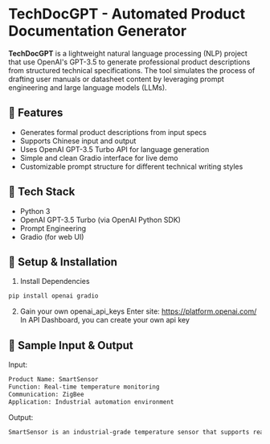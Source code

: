 # TechDocGPT - Automated Product Documentation Generator

**TechDocGPT** is a lightweight natural language processing (NLP) project that use OpenAI's GPT-3.5 to generate professional product descriptions from structured technical specifications. The tool simulates the process of drafting user manuals or datasheet content by leveraging prompt engineering and large language models (LLMs).



## :page_with_curl: Features

- Generates formal product descriptions from input specs
- Supports Chinese input and output
- Uses OpenAI GPT-3.5 Turbo API for language generation
- Simple and clean Gradio interface for live demo
- Customizable prompt structure for different technical writing styles


## :notebook: Tech Stack

- Python 3
- OpenAI GPT-3.5 Turbo (via OpenAI Python SDK)
- Prompt Engineering
- Gradio (for web UI)


## :file_folder: Setup & Installation
1. Install Dependencies
```bash
pip install openai gradio
```

2. Gain your own openai_api_keys
Enter site: https://platform.openai.com/
In API Dashboard, you can create your own api key

## :memo: Sample Input & Output
Input:
```bash
Product Name: SmartSensor  
Function: Real-time temperature monitoring  
Communication: ZigBee  
Application: Industrial automation environment  
```

Output:
```bash
SmartSensor is an industrial-grade temperature sensor that supports real-time monitoring via the ZigBee protocol. Designed for harsh environments, it ensures reliable data transmission and seamless integration with automation systems.
```



